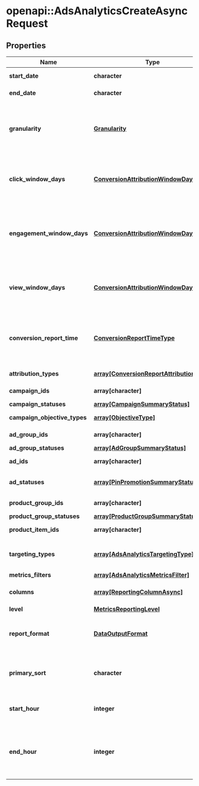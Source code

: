 # openapi::AdsAnalyticsCreateAsyncRequest


## Properties
Name | Type | Description | Notes
------------ | ------------- | ------------- | -------------
**start_date** | **character** | Metric report start date (UTC). Format: YYYY-MM-DD | [Pattern: ^(\\d{4})-(\\d{2})-(\\d{2})$] 
**end_date** | **character** | Metric report end date (UTC). Format: YYYY-MM-DD | [Pattern: ^(\\d{4})-(\\d{2})-(\\d{2})$] 
**granularity** | [**Granularity**](Granularity.md) | TOTAL - metrics are aggregated over the specified date range.&lt;br&gt; DAY - metrics are broken down daily.&lt;br&gt; HOUR - metrics are broken down hourly.&lt;br&gt;WEEKLY - metrics are broken down weekly.&lt;br&gt;MONTHLY - metrics are broken down monthly | [Enum: ] 
**click_window_days** | [**ConversionAttributionWindowDays**](ConversionAttributionWindowDays.md) | Number of days to use as the conversion attribution window for a pin click action. Applies to Pinterest Tag conversion metrics. Prior conversion tags use their defined attribution windows. If not specified, defaults to &#x60;30&#x60; days. | [optional] [default to ConversionAttributionWindowDays_30_] [Enum: ] 
**engagement_window_days** | [**ConversionAttributionWindowDays**](ConversionAttributionWindowDays.md) | Number of days to use as the conversion attribution window for an engagement action. Engagements include saves, closeups, link clicks, and carousel card swipes. Applies to Pinterest Tag conversion metrics. Prior conversion tags use their defined attribution windows. If not specified, defaults to &#x60;30&#x60; days. | [optional] [default to ConversionAttributionWindowDays_30_] [Enum: ] 
**view_window_days** | [**ConversionAttributionWindowDays**](ConversionAttributionWindowDays.md) | Number of days to use as the conversion attribution window for a view action. Applies to Pinterest Tag conversion metrics. Prior conversion tags use their defined attribution windows. If not specified, defaults to &#x60;1&#x60; day. | [optional] [default to ConversionAttributionWindowDays_1_] [Enum: ] 
**conversion_report_time** | [**ConversionReportTimeType**](ConversionReportTimeType.md) | The date by which the conversion metrics returned from this endpoint will be reported. There are two dates associated with a conversion event: the date that the user interacted with the ad, and the date that the user completed a conversion event. | [optional] [default to &quot;TIME_OF_AD_ACTION&quot;] [Enum: ] 
**attribution_types** | [**array[ConversionReportAttributionType]**](ConversionReportAttributionType.md) | List of types of attribution for the conversion report | [optional] 
**campaign_ids** | **array[character]** | List of campaign ids | [optional] [Max. items: 500] [Min. items: 1] 
**campaign_statuses** | [**array[CampaignSummaryStatus]**](CampaignSummaryStatus.md) | List of status values for filtering | [optional] [Max. items: 6] [Min. items: 1] 
**campaign_objective_types** | [**array[ObjectiveType]**](ObjectiveType.md) | List of values for filtering. [\&quot;WEB_SESSIONS\&quot;] in BETA. | [optional] [Max. items: 7] [Min. items: 1] 
**ad_group_ids** | **array[character]** | List of ad group ids | [optional] [Max. items: 500] [Min. items: 1] 
**ad_group_statuses** | [**array[AdGroupSummaryStatus]**](AdGroupSummaryStatus.md) | List of values for filtering | [optional] [Max. items: 6] [Min. items: 1] 
**ad_ids** | **array[character]** | List of ad ids [This parameter is no supported for Product Item Level Reports] | [optional] [Max. items: 500] [Min. items: 1] 
**ad_statuses** | [**array[PinPromotionSummaryStatus]**](PinPromotionSummaryStatus.md) | List of values for filtering [This parameter is not supported for Product Item Level Reports] | [optional] [Max. items: 6] [Min. items: 1] 
**product_group_ids** | **array[character]** | List of product group ids | [optional] [Max. items: 500] [Min. items: 1] 
**product_group_statuses** | [**array[ProductGroupSummaryStatus]**](ProductGroupSummaryStatus.md) | List of values for filtering | [optional] [Max. items: 6] [Min. items: 1] 
**product_item_ids** | **array[character]** | List of product item ids | [optional] [Max. items: 500] [Min. items: 1] 
**targeting_types** | [**array[AdsAnalyticsTargetingType]**](AdsAnalyticsTargetingType.md) | List of targeting types. Requires &#x60;level&#x60; to be a value ending in &#x60;_TARGETING&#x60;. [\&quot;AGE_BUCKET_AND_GENDER\&quot;] is in BETA and not yet available to all users. | [optional] [Max. items: 5] [Min. items: 1] 
**metrics_filters** | [**array[AdsAnalyticsMetricsFilter]**](AdsAnalyticsMetricsFilter.md) | List of metrics filters | [optional] [Min. items: 1] 
**columns** | [**array[ReportingColumnAsync]**](ReportingColumnAsync.md) | Metric and entity columns. Pin promotion and ad related columns are not supported for the Product Item level reports. | 
**level** | [**MetricsReportingLevel**](MetricsReportingLevel.md) | Level of the report | [Enum: ] 
**report_format** | [**DataOutputFormat**](DataOutputFormat.md) | Specification for formatting the report data. Reports in JSON will not zero-fill metrics, whereas reports in CSV will. Both report formats will omit rows where all the columns are equal to 0. | [optional] [default to &quot;JSON&quot;] [Enum: ] 
**primary_sort** | **character** | Whether to first sort the report by date or by entity ID of the reporting entity level. Date will be used as the first level key for JSON reports that use BY_DATE. BY_DATE is recommended for large requests. | [optional] [Enum: [BY_ID, BY_DATE]] 
**start_hour** | **integer** | Which hour of the start date to begin the report. The entire day will be included if no start hour is provided. Only allowed for hourly reports. | [optional] [Max: 23] [Min: 0] 
**end_hour** | **integer** | Which hour of the end date to stop the report (inclusive). For example, with an end_date of &#39;2020-01-01&#39; and end_hour of &#39;15&#39;, the report will contain metrics up to &#39;2020-01-01 14:59:59&#39;. The entire day will be included if no end hour is provided. Only allowed for hourly reports. | [optional] [Max: 23] [Min: 0] 


